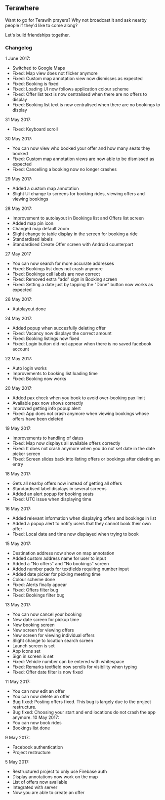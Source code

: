 ## Terawhere

Want to go for Terawih prayers? Why not broadcast it and ask nearby people if they'd like to come along? 

Let's build friendships together.

### Changelog
1 June 2017:
- Switched to Google Maps
- Fixed: Map view does not flicker anymore
- Fixed: Custom map annotation view now dismisses as expected
- Fixed: Booking is fixed
- Fixed: Loading UI now follows application colour scheme
- Fixed: Offer list text is now centralised when there are no offers to display
- Fixed: Booking list text is now centralised when there are no bookings to display

31 May 2017:
- Fixed: Keyboard scroll 

30 May 2017:
- You can now view who booked your offer and how many seats they booked
- Fixed: Custom map annotation views are now able to be dismissed as expected
- Fixed: Cancelling a booking now no longer crashes

29 May 2017:
- Added a custom map annotation
- Slight UI change to screens for booking rides, viewing offers and viewing bookings

28 May 2017:
- Improvement to autolayout in Bookings list and Offers list screen
- Added map pin icon
- Changed map default zoom
- Slight change to table display in the screen for booking a ride
- Standardised labels
- Standardised Create Offer screen with Android counterpart

27 May 2017
- You can now search for more accurate addresses
- Fixed: Bookings list does not crash anymore
- Fixed: Bookings cell labels are now correct
- Fixed: Removed extra "add" sign in Booking screen
- Fixed: Setting a date just by tapping the "Done" button now works as expected

26 May 2017:
- Autolayout done

24 May 2017:
- Added popup when succesfully deleting offer
- Fixed: Vacancy now displays the correct amount
- Fixed: Booking listings now fixed
- Fixed: Login button did not appear when there is no saved facebook account

22 May 2017:
- Auto login works
- Improvements to booking list loading time
- Fixed: Booking now works

20 May 2017:
- Added pax check when you book to avoid over-booking pax limit
- Available pax now shows correctly
- Improved getting info popup alert
- Fixed: App does not crash anymore when viewing bookings whose offers have been deleted

19 May 2017:
- Improvements to handling of dates
- Fixed: Map now displays all available offers correctly
- Fixed: It does not crash anymore when you do not set date in the date picker screen
- Fixed: Screen slides back into listing offers or bookings after deleting an entry

18 May 2017:
- Gets all nearby offers now instead of getting all offers
- Standardised label displays in several screens
- Added an alert popup for booking seats
- Fixed: UTC issue when displaying time

16 May 2017:
- Added relevant information when displaying offers and bookings in list
- Added a popup alert to notify users that they cannot book their own offer
- Fixed: Local date and time now displayed when trying to book

15 May 2017:
- Destination address now show on map annotation
- Added custom address name for user to input
- Added a "No offers" and "No bookings" screen
- Added number pads for textfields requiring number input
- Added date picker for picking meeting time
- Colour scheme done
- Fixed: Alerts finally appear
- Fixed: Offers filter bug
- Fixed: Bookings filter bug

13 May 2017:
- You can now cancel your booking
- New date screen for pickup time
- New booking screen
- New screen for viewing offers
- New screen for viewing individual offers
- Slight change to location search screen
- Launch screen is set
- App icons set
- Sign in screen is set
- Fixed: Vehicle number can be entered with whitespace
- Fixed: Remarks textfield now scrolls for visibility when typing
- Fixed: Offer date filter is now fixed

11 May 2017:
- You can now edit an offer
- You can now delete an offer
- Bug fixed: Posting offers fixed. This bug is largely due to the project restructure.
- Bug fixed: Choosing your start and end locations do not crash the app anymore. 
10 May 2017:
- You can now book rides
- Bookings list done

9 May 2017:
- Facebook authentication
- Project restructure

5 May 2017:
- Restructured project to only use Firebase auth
- Display annotations now work on the map
- List of offers now available
- Integrated with server
- Now you are able to create an offer
